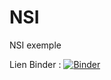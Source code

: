 # NSI
NSI exemple

Lien Binder :
[![Binder](https://mybinder.org/badge_logo.svg)](https://mybinder.org/v2/gh/medhashas/NSI/HEAD)
